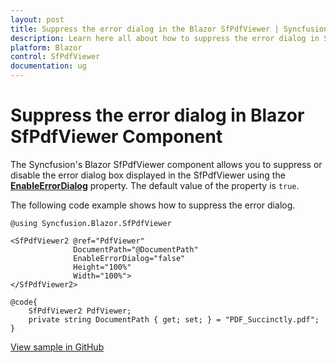 ```yaml
---
layout: post
title: Suppress the error dialog in the Blazor SfPdfViewer | Syncfusion
description: Learn here all about how to suppress the error dialog in Syncfusion Blazor SfPdfViewer component and more.
platform: Blazor
control: SfPdfViewer
documentation: ug
---
```


# Suppress the error dialog in Blazor SfPdfViewer Component

The Syncfusion's Blazor SfPdfViewer component allows you to suppress or disable the error dialog box displayed in the SfPdfViewer using the [**EnableErrorDialog**](https://help.syncfusion.com/cr/blazor/Syncfusion.Blazor.SfPdfViewer.PdfViewerBase.html#Syncfusion_Blazor_SfPdfViewer_PdfViewerBase_EnableErrorDialog) property. The default value of the property is `true`.

The following code example shows how to suppress the error dialog.

```cshtml
@using Syncfusion.Blazor.SfPdfViewer

<SfPdfViewer2 @ref="PdfViewer"
              DocumentPath="@DocumentPath"
              EnableErrorDialog="false"
              Height="100%"
              Width="100%">
</SfPdfViewer2>

@code{
    SfPdfViewer2 PdfViewer;
    private string DocumentPath { get; set; } = "PDF_Succinctly.pdf";
}
```
 
[View sample in GitHub](https://github.com/SyncfusionExamples/blazor-pdf-viewer-examples/tree/master/Common/Supress%20the%20Error%20Dialog)